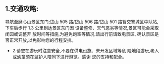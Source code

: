 ## 1.交通攻略:

导航至磨心山景区东门;岱山 505 路/岱山 506 路/岱山 501 路智交警城区中队站,下车后步行 1.3 公里到达景区东门因 设备整修、天气恶劣等情况,景区可能会采取闭园或调整开 放时间等措施,为避免跑空等情况,请出行前请致电景区, 确认景区是否正常开放,以免影响您的行程安排。

- 2.请您在游玩时注意安全,不要在供电设施、未开发区域等危 险地段游玩,老人或幼童须在监护人陪同下进行游览。感谢 您的支持和配合。